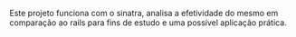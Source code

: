 Este projeto funciona com o sinatra, analisa a efetividade do mesmo em comparação ao rails para fins de estudo e uma possível aplicação prática.
